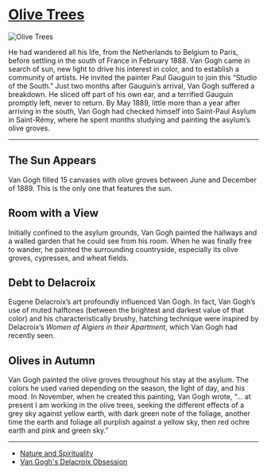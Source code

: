 # [Olive Trees](http://artsmia.github.io/griot/#/o/1218)
![Olive Trees](http://api.artsmia.org/images/1218/large.jpg)

He had wandered all his life, from the Netherlands to Belgium to Paris, before settling in the south of France in February 1888. Van Gogh came in search of sun, new light to drive his interest in color, and to establish a community of artists. He invited the painter Paul Gauguin to join this “Studio of the South.” Just two months after Gauguin’s arrival, Van Gogh suffered a breakdown. He sliced off part of his own ear, and a terrified Gauguin promptly left, never to return. By May 1889, little more than a year after arriving in the south, Van Gogh had checked himself into Saint-Paul Asylum in Saint-Rémy, where he spent months studying and painting the asylum’s olive groves.

---

## The Sun Appears

Van Gogh filled 15 canvases with olive groves between June and December of 1889. This is the only one that features the sun.

## Room with a View

Initially confined to the asylum grounds, Van Gogh painted the hallways and a walled garden that he could see from his room. When he was finally free to wander, he painted the surrounding countryside, especially its olive groves, cypresses, and wheat fields.

## Debt to Delacroix

Eugene Delacroix’s art profoundly influenced Van Gogh. In fact, Van Gogh’s use of muted halftones (between the brightest and darkest value of that color) and his characteristically brushy, hatching technique were inspired by Delacroix’s *Women of Algiers in their Apartment*, which Van Gogh had recently seen.

## Olives in Autumn

Van Gogh painted the olive groves throughout his stay at the asylum. The colors he used varied depending on the season, the light of day, and his mood. In November, when he created this painting, Van Gogh wrote, “… at present I am working in the olive trees, seeking the different effects of a grey sky against yellow earth, with dark green note of the foliage, another time the earth and foliage all purplish against a yellow sky, then red ochre earth and pink and green sky.”

---

* [Nature and Spirituality](../stories/nature-and-spirituality.md)
* [Van Gogh's Delacroix Obsession](../stories/van-gogh-s-delacroix-obsession.md)
